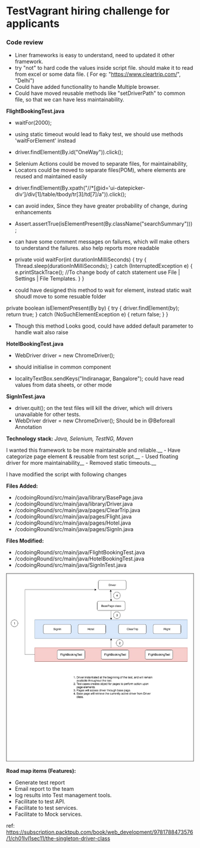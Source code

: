 # TestVagrant hiring challenge for applicants 
### Code review

* Liner frameworks is easy to understand, need to updated it other framework.
* try "not" to hard code the values inside script file. should make it to read from excel or some data file.
	( For eg: "https://www.cleartrip.com/", "Delhi")
* Could have added functionality to handle Multiple browser.
* Could have moved reusable methods like "setDriverPath" to common file, so that we can have less maintainability.


**FlightBookingTest.java**

- waitFor(2000);
* using static timeout would lead to flaky test, we should use methods 'waitForElement' instead

- driver.findElement(By.id("OneWay")).click();
* Selenium Actions could be moved to separate files, for maintainability,
* Locators could be moved to separate files(POM), where elements are reused and maintained easily

- driver.findElement(By.xpath("//*[@id='ui-datepicker-div']/div[1]/table/tbody/tr[3]/td[7]/a")).click();
* can avoid index, Since they have greater probability of change, during enhancements

- Assert.assertTrue(isElementPresent(By.className("searchSummary")));
* can have some comment messages on failures, which will make others to understand the failures. also help reports more readable


- private void waitFor(int durationInMilliSeconds) {
        try {
            Thread.sleep(durationInMilliSeconds);
        } catch (InterruptedException e) {
            e.printStackTrace();  //To change body of catch statement use File | Settings | File Templates.
        }
    }

* could have designed this method to wait for element, instead static wait shoudl move to some resuable folder

private boolean isElementPresent(By by) {
        try {
            driver.findElement(by);
            return true;
        } catch (NoSuchElementException e) {
            return false;
        }
    }

* Though this method Looks good, could have added default parameter to handle wait also raise 


**HotelBookingTest.java**


- WebDriver driver = new ChromeDriver();
* should initialise in common component 

- localityTextBox.sendKeys("Indiranagar, Bangalore");
could have read values from data sheets, or other mode


**SignInTest.java**

- driver.quit();
on the test files will kill the driver, which will drivers unavailable for other tests.
-  WebDriver driver = new ChromeDriver();
Should be in @Beforeall Annotation


**Technology stack:** *Java, Selenium, TestNG, Maven*

I wanted this framework to be more maintainable and reliable.__
	- Have categorize page element & reusable from test script.__
	- Used floating driver for more maintainability__
	- Removed static timeouts.__

I have modified the script with following changes

 **Files Added:**
- /codoingRound/src/main/java/library/BasePage.java
- /codoingRound/src/main/java/library/Driver.java
- /codoingRound/src/main/java/pages/ClearTrip.java
- /codoingRound/src/main/java/pages/Flight.java
- /codoingRound/src/main/java/pages/Hotel.java
- /codoingRound/src/main/java/pages/SignIn.java

**Files Modified:**
- /codoingRound/src/main/java/FlightBookingTest.java
- /codoingRound/src/main/java/HotelBookingTest.java
- /codoingRound/src/main/java/SignInTest.java
	
![picture](floatingDriver.jpg)

**Road map items (Features):**
- Generate test report
- Email report to the team
- log results into Test management tools.
- Facilitate to test API.
- Facilitate to test services.
- Facilitate to Mock services.

 
ref: https://subscription.packtpub.com/book/web_development/9781788473576/1/ch01lvl1sec11/the-singleton-driver-class
 